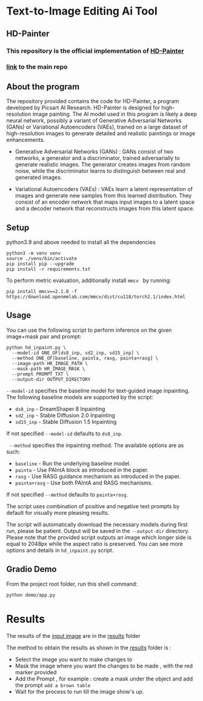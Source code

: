 # Text-to-Image Editing Ai Tool

## HD-Painter 
### This repository is the official implementation of [HD-Painter](https://arxiv.org/abs/2312.14091)
### [link](https://github.com/Picsart-AI-Research/HD-Painter/tree/main) to the main repo 





## About the program

The repository provided contains the code for HD-Painter, a program developed by Picsart AI Research. HD-Painter is designed for high-resolution image painting. The AI model used in this program is likely a deep neural network, possibly a variant of Generative Adversarial Networks (GANs) or Variational Autoencoders (VAEs), trained on a large dataset of high-resolution images to generate detailed and realistic paintings or image enhancements.

- Generative Adversarial Networks (GANs) : GANs consist of two networks, a generator and a discriminator, trained adversarially to generate realistic images. The generator creates images from random noise, while the discriminator learns to distinguish between real and generated images.

- Variational Autoencoders (VAEs) : VAEs learn a latent representation of images and generate new samples from this learned distribution. They consist of an encoder network that maps input images to a latent space and a decoder network that reconstructs images from this latent space.





## Setup 

python3.9 and above needed to install all the dependencies 

```
python3 -m venv venv
source ./venv/bin/activate
pip install pip --upgrade
pip install -r requirements.txt
```

To perform metric evaluation, additionally install ```mmcv ``` by running:
```
pip install mmcv==2.1.0 -f https://download.openmmlab.com/mmcv/dist/cu118/torch2.1/index.html
```

## Usage

You can use the following script to perform inference on the given image+mask pair and prompt:
 
```
python hd_inpaint.py \
  --model-id ONE_OF[ds8_inp, sd2_inp, sd15_inp] \
  --method ONE_OF[baseline, painta, rasg, painta+rasg] \
  --image-path HR_IMAGE_PATH \
  --mask-path HR_IMAGE_MASK \
  --prompt PROMPT_TXT \
  --output-dir OUTPUT_DIRECTORY
```

`--model-id` specifies the baseline model for text-guided image inpainting. The following baseline models are supported by the script:
- `ds8_inp` - DreamShaper 8 Inpainting
- `sd2_inp` - Stable Diffusion 2.0 Inpainting
- `sd15_inp` - Stable Diffusion 1.5 Inpainting

If not specified `--model-id` defaults to `ds8_inp`.

` --method` specifies the inpainting method. The available options are as such:
- `baseline` - Run the underlying baseline model.
- `painta` - Use PAIntA block as introduced in the paper.
- `rasg` - Use RASG guidance mechanism as introduced in the paper.
- `painta+rasg` - Use both PAIntA and RASG mechanisms.
 
If not specified `--method` defaults to `painta+rasg`.

The script uses combination of positive and negative text prompts by default for visually more pleasing results.

The script will automatically download the necessary models during first run, please be patient. Output will be saved in the `--output-dir` directory. Please note that the provided script outputs an image which longer side is equal to 2048px while the aspect ratio is preserved. You can see more options and details in `hd_inpaint.py` script.

## Gradio Demo

From the project root folder, run this shell command:
```
python demo/app.py
```

# Results

The results of the [input image](https://github.com/Shashanksharma280201/Text-to-Image-editing-ai-tool-/tree/eec92b9bc4b98575741a1547cf3b47194081866c/Input%20image) are in the  [results](https://github.com/Shashanksharma280201/Text-to-Image-editing-ai-tool-/tree/acd66069092d100469bdb4571e2a7fda3fa91cb3/results) folder

The method to obtain the results as shown in the [results](https://github.com/Shashanksharma280201/Text-to-Image-editing-ai-tool-/tree/acd66069092d100469bdb4571e2a7fda3fa91cb3/results) folder is : 
- Select the image you want to make changes to
- Mask the image where you want the changes to be made , with the red marker provided
- Add the Prompt , for example : create a mask under the object and add the prompt `add a brown table`
- Wait for the process to run till the image show's up.

